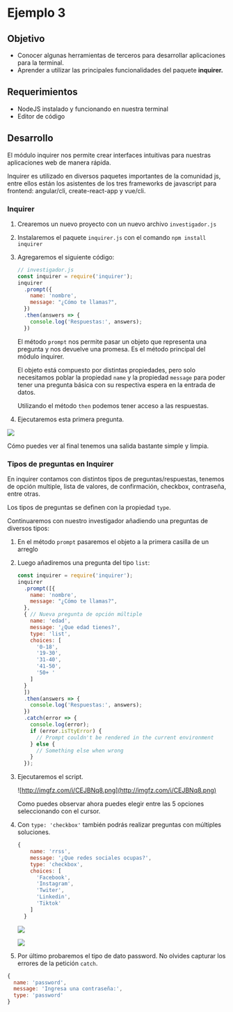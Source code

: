 # Ejemplo 3
## Objetivo

+ Conocer algunas herramientas de terceros para desarrollar aplicaciones para la terminal.
+ Aprender a utilizar las principales funcionalidades del paquete **inquirer.**

## Requerimientos

+ NodeJS instalado y funcionando en nuestra terminal
+ Editor de código

## Desarrollo

El módulo inquirer nos permite crear interfaces intuitivas para nuestras aplicaciones web de manera rápida.

Inquirer es utilizado en diversos paquetes importantes de la comunidad js, entre ellos están los asistentes de los tres frameworks de javascript para frontend: angular/cli, create-react-app y vue/cli.

### Inquirer

1. Crearemos un nuevo proyecto con un nuevo archivo  `investigador.js`
2. Instalaremos el paquete `inquirer.js` con el comando `npm install inquirer`
3. Agregaremos el siguiente código:

    ```jsx
    // investigador.js
    const inquirer = require('inquirer');
    inquirer
      .prompt({
        name: 'nombre',
        message: "¿Cómo te llamas?",
      })
      .then(answers => {
        console.log('Respuestas:', answers);
      })
    ```

    El método `prompt` nos permite pasar un objeto que representa una pregunta y nos devuelve una promesa. Es el método principal del módulo inquirer.

    El objeto está compuesto por distintas propiedades, pero solo necesitamos poblar la propiedad `name` y la propiedad `message` para poder tener una pregunta básica con su respectiva espera en la entrada de datos.

    Utilizando el método `then` podemos tener acceso a las respuestas.

3. Ejecutaremos esta primera pregunta.

![](http://imgfz.com/i/ZHAhRpS.png)

Cómo puedes ver al final tenemos una salida bastante simple y limpia.

### Tipos de preguntas en Inquirer

En inquirer contamos con distintos tipos de preguntas/respuestas, tenemos de opción multiple, lista de valores, de confirmación, checkbox, contraseña, entre otras.

Los tipos de preguntas se definen con la propiedad `type`.

Continuaremos con nuestro investigador añadiendo una preguntas de diversos tipos:

1. En el método `prompt` pasaremos el objeto a la primera casilla de un arreglo
2. Luego añadiremos una pregunta del tipo `list`:

    ```jsx
    const inquirer = require('inquirer');
    inquirer
      .prompt([{
        name: 'nombre',
        message: "¿Cómo te llamas?",
      },
      { // Nueva pregunta de opción múltiple
        name: 'edad',
        message: '¿Que edad tienes?',
        type: 'list',
        choices: [
          '0-18',
          '19-30',
          '31-40',
          '41-50',
          '50+ '
        ]
      }
      ])
      .then(answers => {
        console.log('Respuestas:', answers);
      })
      .catch(error => {
        console.log(error);
        if (error.isTtyError) {
          // Prompt couldn't be rendered in the current environment
        } else {
          // Something else when wrong
        }
      });
    ```

3. Ejecutaremos el script.

    ![http://imgfz.com/i/CEJBNq8.png](http://imgfz.com/i/CEJBNq8.png)

    Como puedes observar ahora puedes elegir entre las 5 opciones seleccionando con el cursor.

4. Con `type: 'checkbox'` también podrás realizar preguntas con múltiples soluciones.

    ```jsx
    {
        name: 'rrss',
        message: '¿Que redes sociales ocupas?',
        type: 'checkbox',
        choices: [
          'Facebook',
          'Instagram',
          'Twiter',
          'Linkedin',
          'Tiktok'
        ]
      }
    ```

    ![](http://imgfz.com/i/lXNPQCA.png)

    ![](http://imgfz.com/i/B3by9uH.png)

5. Por último probaremos el tipo de dato password. No olvides capturar los errores de la petición `catch`.

```jsx
{
  name: 'password',
  message: 'Ingresa una contraseña:',
  type: 'password'
}
```
